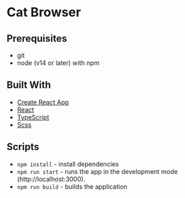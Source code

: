# Cat Browser

## Prerequisites

- git
- node (v14 or later) with npm

## Built With

- [Create React App](https://github.com/facebook/create-react-app)
- [React](https://reactjs.org/)
- [TypeScript](https://www.typescriptlang.org/)
- [Scss](https://sass-lang.com/)

## Scripts

- `npm install` - install dependencies
- `npm run start` - runs the app in the development mode (http://localhost:3000).
- `npm run build` - builds the application
